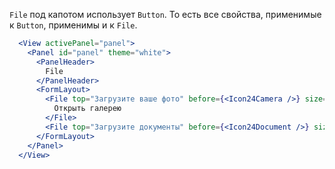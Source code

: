 `File` под капотом использует `Button`. То есть все свойства, применимые к `Button`, применимы и к `File`.

```jsx
  <View activePanel="panel">
    <Panel id="panel" theme="white">
      <PanelHeader>
        File
      </PanelHeader>
      <FormLayout>
        <File top="Загрузите ваше фото" before={<Icon24Camera />} size="l">
          Открыть галерею
        </File>
        <File top="Загрузите документы" before={<Icon24Document />} size="xl" level="secondary" />
      </FormLayout>
    </Panel>
  </View>
```
